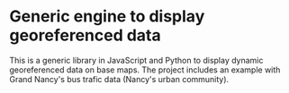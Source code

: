 # Generic engine to display georeferenced data

This is a generic library in JavaScript and Python to display dynamic georeferenced data on base maps.
The project includes an example with Grand Nancy's bus trafic data (Nancy's urban community).
